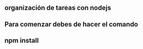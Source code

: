 

## organización de tareas con nodejs

Para comenzar debes de hacer el comando
----------------
  npm install
----------------
